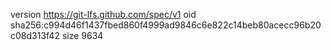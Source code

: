 version https://git-lfs.github.com/spec/v1
oid sha256:c994d46f1437fbed860f4999ad9846c6e822c14beb80acecc96b20c08d313f42
size 9634
